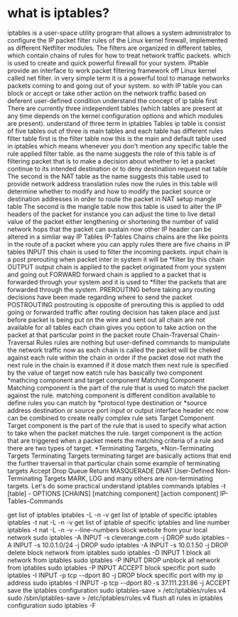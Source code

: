 # what is iptables?
iptables is a user-space utility program that allows a system administrator to configure the IP packet filter rules of the Linux kernel firewall, implemented as different Netfilter modules. The filters are organized in different tables, which contain chains of rules for how to treat network traffic packets.
which is used to create and quick powerful firewall for your system. IPtable provide an interface to work packet filtering framework off Linux kernel called net filter. in very simple term it is a powerful tool to manage networks packets coming to and going out of your system. so with IP table you can block or accept or take other action on the network traffic based on deferent user-defined condition
understand the concept of ip table first
There are currently three independent tables (which tables are present at any time depends on the kernel configuration options and which modules are present).
understand of three term in iptables
Tables
ip table is consist of five tables out of three is main tables and each table has different rules
filter table
first is the filter table now this is the main and default table used in iptables which means whenever you don't mention any specific table the rule applied filter table. as the name suggests the role of this table is of filtering packet that is to make a decision about whether to let a packet continue to its intended destination or to deny destination request
nat table
The second is the NAT table as the name suggests this table used to provide network address translation rules now the rules in this table will determine whether to modify and how to modify the packet source or destination addresses in order to route the packet in NAT setup
mangle table
The second is the mangle table now this table is used to alter the IP headers of the packet for instance you can adjust the time to live detail value of the packet either lengthening or shortening the number of valid network hops that the packet can sustain now other IP header can be altered in a similar way
IP Tables IP-Tables
Chains
chains are the like points in the route of a packet where you can apply rules there are five chains in IP tables
INPUT
this chain is used to filter the incoming packets. input chain is a post prerouting when packet inter in system it will be *filter by this chain
OUTPUT
output chain is applied to the packet originated from your system and going out
FORWARD
forward chain is applied to a packet that is forwarded through your system and it is used to *filter the packets that are forwarded through the system.
PREROUTING
before taking any routing decisions have been made regarding where to send the packet
POSTROUTING
postrouting is opposite of prerouting this is applied to odd going or forwarded traffic after routing decision has taken place and just before packet is being put on the wire and sent out
all chain are not available for all tables each chain gives you option to take action on the packet at that particular point in the packet route
Chain-Traversal Chain-Traversal
Rules
rules are nothing but user-defined commands to manipulate the network traffic now as each chain is called the packet will be cheked against each rule within the chain in order if the packet dose not math the next rule in the chain is examned if it dose match then next rule is specified by the value of target now eatch rule has basically two component *mathcing component and target component
Matching Component
Matching component is the part of the rule that is used to match the packet against the rule.
matching component is different condition available to define rules you can match by *protocol type destination or *source address destination or source port input or output interface header etc now can be combined to create really complex rule sets
Target Component
Target component is the part of the rule that is used to specify what action to take when the packet matches the rule.
target component is the action that are triggered when a packet meets the matching criteria of a rule and there are two types of target. *Terminating Targets, *Non-Terminating Targets
Terminating Targets
terminating target are basically actions that end the further traversal in that particular chain some example of terminating targets
Accept
Drop
Queue
Return
MASQUERADE
DNAT
User-Defined
Non-Terminating Targets
MARK, LOG and many others are non-terminating targets.
Let's do some practical
understand iptables commands
iptables -t [table] - OPTIONS [CHAINS] [matching component] [action component]
IP-Tables-Commands

get list of iptables
iptables -L -n -v
get list of iptable of specific iptables
iptables -t nat -L -n -v
get list of iptable of specific iptables and line number
iptables -t nat -L -n -v --line-numbers
block website from your local network
sudo iptables -A INPUT -s cleverange.com -j DROP
sudo iptables -A INPUT -s 10.0.1.0/24 -j DROP
sudo iptables -A INPUT -s 10.0.1.50 -j DROP
delete block network from iptables
sudo iptables -D INPUT 1
block all network from iptables
sudo iptables -P INPUT DROP
unblock all network from iptables
sudo iptables -P INPUT ACCEPT
block specific port
sudo iptables -I INPUT -p tcp --dport 80 -j DROP
block specific port with my ip address
sudo iptables -I INPUT -p tcp --dport 80 -s 37.111.231.86 -j ACCEPT
save the iptables configuration
  sudo iptables-save > /etc/iptables/rules.v4
  sudo /sbin/iptables-save > /etc/iptables/rules.v4
flush all rules in iptables configuration
  sudo iptables -F
